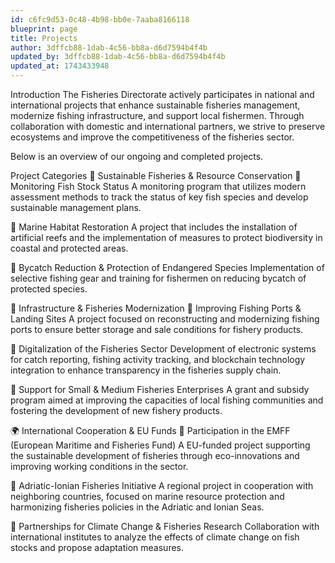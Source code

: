 ```yaml
---
id: c6fc9d53-0c48-4b98-bb0e-7aaba8166118
blueprint: page
title: Projects
author: 3dffcb88-1dab-4c56-bb8a-d6d7594b4f4b
updated_by: 3dffcb88-1dab-4c56-bb8a-d6d7594b4f4b
updated_at: 1743433948
---
```

Introduction
The Fisheries Directorate actively participates in national and international projects that enhance sustainable fisheries management, modernize fishing infrastructure, and support local fishermen. Through collaboration with domestic and international partners, we strive to preserve ecosystems and improve the competitiveness of the fisheries sector.

Below is an overview of our ongoing and completed projects.

Project Categories
🌊 Sustainable Fisheries & Resource Conservation
🔹 Monitoring Fish Stock Status
A monitoring program that utilizes modern assessment methods to track the status of key fish species and develop sustainable management plans.

🔹 Marine Habitat Restoration
A project that includes the installation of artificial reefs and the implementation of measures to protect biodiversity in coastal and protected areas.

🔹 Bycatch Reduction & Protection of Endangered Species
Implementation of selective fishing gear and training for fishermen on reducing bycatch of protected species.

🚢 Infrastructure & Fisheries Modernization
🔹 Improving Fishing Ports & Landing Sites
A project focused on reconstructing and modernizing fishing ports to ensure better storage and sale conditions for fishery products.

🔹 Digitalization of the Fisheries Sector
Development of electronic systems for catch reporting, fishing activity tracking, and blockchain technology integration to enhance transparency in the fisheries supply chain.

🔹 Support for Small & Medium Fisheries Enterprises
A grant and subsidy program aimed at improving the capacities of local fishing communities and fostering the development of new fishery products.

🌍 International Cooperation & EU Funds
🔹 Participation in the EMFF (European Maritime and Fisheries Fund)
A EU-funded project supporting the sustainable development of fisheries through eco-innovations and improving working conditions in the sector.

🔹 Adriatic-Ionian Fisheries Initiative
A regional project in cooperation with neighboring countries, focused on marine resource protection and harmonizing fisheries policies in the Adriatic and Ionian Seas.

🔹 Partnerships for Climate Change & Fisheries Research
Collaboration with international institutes to analyze the effects of climate change on fish stocks and propose adaptation measures.